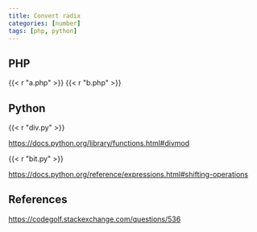 ```yaml
---
title: Convert radix
categories: [number]
tags: [php, python]
---
```


## PHP

{{< r "a.php" >}}
{{< r "b.php" >}}

## Python

{{< r "div.py" >}}

<https://docs.python.org/library/functions.html#divmod>

{{< r "bit.py" >}}

<https://docs.python.org/reference/expressions.html#shifting-operations>

## References

<https://codegolf.stackexchange.com/questions/536>
